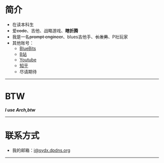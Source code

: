 # 简介

- 在读本科生
- 爱~~code~~、吉他、战略游戏、**瞎折腾**
- 我是一名~~prompt engineer~~、blues吉他手、~~长发男~~、P社玩家
- 其他账号：
    - [BlueBits](https://sydx.dpdns.org)
    - [B站](https://space.bilibili.com/478112523?spm_id_from=333.1007.0.0)
    - [Youtube](https://www.youtube.com/@sydxu2750)
    - [知乎](https://www.zhihu.com/people/yu-xi-60-38-62)
    - 尽请期待

---

# BTW

***I use Arch,btw***

---

# 联系方式

- 我的邮箱：i@sydx.dpdns.org

---


<!---
- 👋 Hi, I’m @SydX-pages
- 👀 I'm a beginner in computer science.
- 🌱 I’m currently learning C/C++,python,and html
- Prompt Engineer(?)
--- 📫 How to reach me ...
- 😄 Pronouns: 
- ⚡ Fun fact: ...>
--->
<!---
SydX-pages/SydX-pages is a ✨ special ✨ repository because its `README.md` (this file) appears on your GitHub profile.
You can click the Preview link to take a look at your changes.
--->
